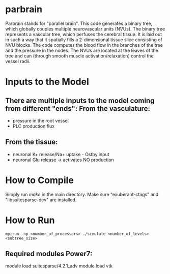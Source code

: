 parbrain
========
Parbrain stands for "parallel brain". This code generates a binary tree, which globally couples multiple neurovascular units (NVUs). The binary tree represents a vascular tree, which perfuses the cerebral tissue. It is laid out in such a way that it spatially fills a 2-dimensional tissue slice consisting of NVU blocks. The code computes the blood flow in the branches of the tree and the pressure in the nodes. The NVUs are located at the leaves of the tree and can (through smooth muscle activation/relaxation) control the vessel radii. 

Inputs to the Model
===================
There are multiple inputs to the model coming from different "ends":
From the vasculature:
---------------------
* pressure in the root vessel
* PLC production flux 

From the tissue:
----------------
* neuronal K+ release/Na+ uptake - Ostby input
* neuronal Glu release -> activates NO production

How to Compile
==============
Simply run *make* in the main directory. Make sure "exuberant-ctags" and "libsuitesparse-dev" are installed.

How to Run
==========
`mpirun -np <number_of_processors> ./simulate <number_of_levels> <subtree_size>`





Required modules Power7:
------------------------
module load suitesparse/4.2.1_adv
module load vtk
